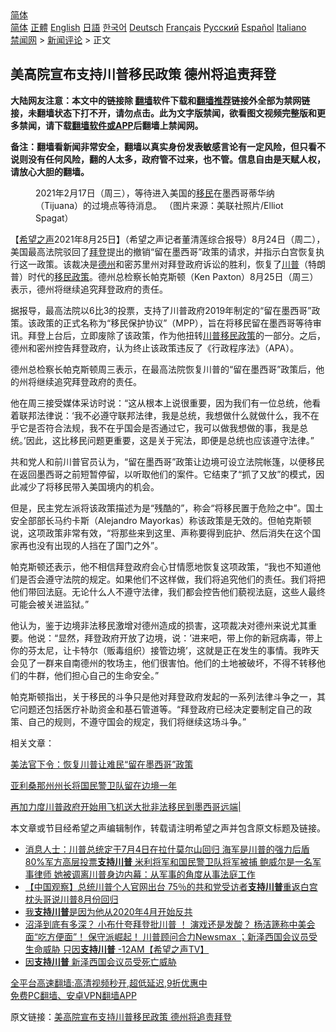 <!-- 面包屑导航 --> <div class="breadcrumb"><!-- GTranslate: https://gtranslate.io/ -->  <div class="switcher notranslate">  <div class="selected">  <a href="#" onclick="return false;"> 简体</a>  </div>  <div class="option">  <a href="https://www.bannedbook.org" onclick="doGTranslate('zh-CN|zh-CN');jQuery('div.switcher div.selected a').html(jQuery(this).html());return false;" title="简体中文" class="nturl selected"> 简体</a>  <a href="https://www.bannedbook.org/zh-tw/" onclick="doGTranslate('zh-CN|zh-TW');jQuery('div.switcher div.selected a').html(jQuery(this).html());return false;" title="繁體中文" class="nturl"> 正體</a>  <a href="https://www.bannedbook.org/en/" onclick="doGTranslate('zh-CN|en');jQuery('div.switcher div.selected a').html(jQuery(this).html());return false;" title="English" class="nturl"> English</a>  <a href="https://www.bannedbook.org/ja/" onclick="doGTranslate('zh-CN|ja');jQuery('div.switcher div.selected a').html(jQuery(this).html());return false;" title="日本語" class="nturl"> 日語</a>  <a href="https://www.bannedbook.org/ko/" onclick="doGTranslate('zh-CN|ko');jQuery('div.switcher div.selected a').html(jQuery(this).html());return false;" title="한국어" class="nturl"> 한국어</a>  <a href="https://www.bannedbook.org/de/" onclick="doGTranslate('zh-CN|de');jQuery('div.switcher div.selected a').html(jQuery(this).html());return false;" title="Deutsch" class="nturl"> Deutsch</a>  <a href="https://www.bannedbook.org/fr/" onclick="doGTranslate('zh-CN|fr');jQuery('div.switcher div.selected a').html(jQuery(this).html());return false;" title="Français" class="nturl"> Français</a>  <a href="https://www.bannedbook.org/ru/" onclick="doGTranslate('zh-CN|ru');jQuery('div.switcher div.selected a').html(jQuery(this).html());return false;" title="Русский" class="nturl"> Русский</a>  <a href="https://www.bannedbook.org/es/" onclick="doGTranslate('zh-CN|es');jQuery('div.switcher div.selected a').html(jQuery(this).html());return false;" title="Español" class="nturl"> Español</a>  <a href="https://www.bannedbook.org/it/" onclick="doGTranslate('zh-CN|it');jQuery('div.switcher div.selected a').html(jQuery(this).html());return false;" title="Italiano" class="nturl"> Italiano</a>  </div>  </div>      <div class='breadcrumb-sub'><!-- Breadcrumb NavXT 6.3.0 --> <a href="https://www.bannedbook.org/" class="home">禁闻网</a> &gt; <a href="https://www.bannedbook.org/bnews/comments/" class="category">新闻评论</a> &gt; 正文</div></div><h2>美高院宣布支持川普移民政策 德州将追责拜登</h2> <p class="notice"><b>大陆网友注意：本文中的链接除 <a href="https://github.com/bannedbook/fanqiang" >翻墙</a>软件下载和<a href="https://github.com/killgcd/justmysocks/blob/master/README.md">翻墙推荐</a>链接外全部为禁网链接，未翻墙状态下打不开，请勿点击。此为文字版禁闻，欲看图文视频完整版和更多禁闻，请下载<a href="https://github.com/bannedbook/fanqiang">翻墙软件或APP</a>后翻墙上禁闻网。</p><p>备注：翻墙看新闻非常安全，翻墙以真实身份发表敏感言论有一定风险，但只看不说则没有任何风险，翻的人太多，政府管不过来，也不管。信息自由是天赋人权，请放心大胆的翻墙。</b></p>  <div class="entry"> <figure> <p><figcaption>2021年2月17日（周三），等待进入美国的<a href="https://www.bannedbook.org/bnews/tag/%e7%a7%bb%e6%b0%91/" class="st_tag internal_tag" rel="tag" title="标签 移民 下的日志">移民</a>在墨西哥蒂华纳（Tijuana）的过境点等待消息。 （图片来源：美联社照片/Elliot Spagat）</figcaption></figure> <p>【<span class='wp_keywordlink_affiliate'><a href="https://www.soundofhope.org" title="希望之声" target="_blank">希望之声</a></span>2021年8月25日】（希望之声记者董清莲综合报导）8月24日（周二），美国最高法院驳回了<a href="https://www.bannedbook.org/bnews/tag/%e6%8b%9c%e7%99%bb/" class="st_tag internal_tag" rel="tag" title="标签 拜登 下的日志">拜登</a>提出的撤销“留在墨西哥”政策的请求，并指示白宫恢复执行这一政策。该裁决是<a href="https://www.bannedbook.org/bnews/tag/%e5%be%b7%e5%b7%9e/" class="st_tag internal_tag" rel="tag" title="标签 德州 下的日志">德州</a>和密苏里州对拜登政府诉讼的胜利，恢复了<a href="https://www.bannedbook.org/bnews/tag/%e5%b7%9d%e6%99%ae/" class="st_tag internal_tag" rel="tag" title="标签 川普 下的日志">川普</a>（特朗普）时代的<a href="https://www.bannedbook.org/bnews/tag/%E7%A7%BB%E6%B0%91%E6%94%BF%E7%AD%96/" class="st_tag internal_tag" rel="tag" title="标签 移民政策 下的日志">移民政策</a>。德州总检察长帕克斯顿（Ken Paxton）8月25日（周三）表示，德州将继续追究拜登政府的责任。</p> <p>据报导，最高法院以6比3的投票，支持了川普政府2019年制定的“留在墨西哥”政策。该政策的正式名称为“移民保护协议”（MPP），旨在将移民留在墨西哥等待审讯。拜登上台后，立即废除了该政策，作为他扭转<a href="https://www.bannedbook.org/bnews/tag/%E5%B7%9D%E6%99%AE%E7%A7%BB%E6%B0%91%E6%94%BF%E7%AD%96/" class="st_tag internal_tag" rel="tag" title="标签 川普移民政策 下的日志">川普移民政策</a>的一部分。之后，德州和密州控告拜登政府，认为终止该政策违反了《行政程序法》（APA）。</p> <p>德州总检察长帕克斯顿周三表示，在最高法院恢复川普的“留在墨西哥”政策后，他的州将继续追究拜登政府的责任。</p> <p>他在周三接受媒体采访时说：“这从根本上说很重要，因为我们有一位总统，他看着联邦法律说：‘我不必遵守联邦法律，我是总统，我想做什么就做什么，我不在乎它是否符合法规，我不在乎国会是否通过它，我可以做我想做的事，我是总统。’因此，这比移民问题更重要，这是关于宪法，即便是总统也应该遵守法律。”</p>  <p>共和党人和前川普官员认为，“留在墨西哥”政策让边境可设立法院帐篷，以便移民在返回墨西哥之前短暂停留，以听取他们的案件。它结束了“抓了又放”的模式，因此减少了将移民带入美国境内的机会。</p> <p>但是，民主党左派将该政策描述为是“残酷的”，称会“将移民置于危险之中”。国土安全部部长马约卡斯（Alejandro Mayorkas）称该政策是无效的。但帕克斯顿说，这项政策非常有效，“将那些来到这里、声称要得到庇护、然后消失在这个国家再也没有出现的人挡在了国门之外”。</p> <p>帕克斯顿还表示，他不相信拜登政府会心甘情愿地恢复这项政策，“我也不知道他们是否会遵守法院的规定。如果他们不这样做，我们将追究他们的责任。我们将把他们带回法庭。无论什么人不遵守法律，我们都会控告他们藐视法庭，这些人最终可能会被关进监狱。”</p> <p>他认为，鉴于边境非法移民激增对德州造成的损害，这项裁决对德州来说尤其重要。他说：“显然，拜登政府开放了边境，说：’进来吧，带上你的新冠病毒，带上你的芬太尼，让卡特尔（贩毒组织）接管边境’，这就是正在发生的事情。我昨天会见了一群来自南德州的牧场主，他们很害怕。他们的土地被破坏，不得不转移他们的牛群，他们担心自己的生命安全。”</p>  <p>帕克斯顿指出，关于移民的斗争只是他对拜登政府发起的一系列法律斗争之一，其它问题还包括医疗补助资金和基石管道等。“拜登政府已经决定要制定自己的政策、自己的规则，不遵守国会的规定，我们将继续这场斗争。”</p> <p>相关文章：</p> <p><a data-ctorig="https://www.soundofhope.org/post/535736" data-cturl="https://www.google.com/url?client=internal-element-cse&amp;cx=007749283119516952101:0iwnfnkwnek&amp;q=https://www.soundofhope.org/post/535736&amp;sa=U&amp;ved=2ahUKEwjhyaWclM3yAhV3KFkFHTZdBV4QFjABegQIBRAC&amp;usg=AOvVaw2ExLcBk8h7riflRc2W4vHC" href="https://www.soundofhope.org/post/535736" target="_blank">美法官下令：恢复川普让难民“留在墨西哥”政策</a></p> <p><a data-ctorig="https://www.soundofhope.org/post/536915?lang=b5" data-cturl="https://www.google.com/url?client=internal-element-cse&amp;cx=007749283119516952101:0iwnfnkwnek&amp;q=https://www.soundofhope.org/post/536915%3Flang%3Db5&amp;sa=U&amp;ved=2ahUKEwjhyaWclM3yAhV3KFkFHTZdBV4QFjAIegQIBxAC&amp;usg=AOvVaw0Ig43rcCYqhGAGVukNH2_1" href="https://www.soundofhope.org/post/536915?lang=b5" target="_blank">亚利桑那州州长将国民警卫队留在边境一年</a></p>  <p><a data-ctorig="https://www.soundofhope.org/post/330871" data-cturl="https://www.google.com/url?client=internal-element-cse&amp;cx=007749283119516952101:0iwnfnkwnek&amp;q=https://www.soundofhope.org/post/330871&amp;sa=U&amp;ved=2ahUKEwjhyaWclM3yAhV3KFkFHTZdBV4QFjAEegQIAhAC&amp;usg=AOvVaw3ZNxEJM3T-xZVwLUjat0UX" href="https://www.soundofhope.org/post/330871" target="_blank">再加力度川普政府开始用飞机送大批非法移民到墨西哥远端|</a></p> <p>本文章或节目经希望之声编辑制作，转载请注明希望之声并包含原文标题及链接。 </p> <ul class='op-related-articles' title='相关阅读'> <li><a href='https://www.bannedbook.org/bnews/bannedvideo/20210511/1543718.html' target='_blank'>消息人士：川普总统定于7月4日在拉什莫尔山回归 海军是川普的强力后盾 80%军方高层投票<b>支持川普</b> 米利将军和国民警卫队将军被捕  鲍威尔是一名军事律师 她被调离川普身边内幕：从军事的角度从事法庭工作</a></li> <li><a href='https://www.bannedbook.org/bnews/bannedvideo/20210401/1517030.html' target='_blank'>【中国观察】总统川普个人官网出台 75％的共和党受访者<b>支持川普</b>重返白宫   枕头哥说川普8月份回归</a></li> <li><a href='https://www.bannedbook.org/bnews/ssgc/20210326/1512942.html' target='_blank'>我<b>支持川普</b>是因为他从2020年4月开始反共</a></li> <li><a href='https://www.bannedbook.org/bnews/comments/20210320/1508934.html' target='_blank'>沼泽到底有多深？ 小布什夸拜登批川普 ！ 演戏还是发酸？ 杨洁篪称中美会面“吃方便面”！ 保守派崛起！ 川普顾问合力Newsmax ；新泽西国会议员受生命威胁 只因<b>支持川普</b> -12AM【希望之声TV】</a></li> <li><a href='https://www.bannedbook.org/bnews/cnnews/20210319/1508152.html' target='_blank'>因<b>支持川普</b> 新泽西国会议员受死亡威胁</a></li> </ul> <p class="texttj"> <a href="https://github.com/bannedbook/fanqiang/wiki/V2ray%E6%9C%BA%E5%9C%BA" target="_blank">全平台高速翻墙:高清视频秒开,超低延迟,9折优惠中</a><br/> <a href="https://github.com/bannedbook/fanqiang/wiki/%E7%A6%81%E9%97%BB%E7%BD%91%E5%AE%89%E5%8D%93%E7%BF%BB%E5%A2%99%E6%96%B0%E9%97%BBAPP" target="_blank">免费PC翻墙、安卓VPN翻墙APP</a></p><p>原文链接：<a class="src_link"  href="https://www.soundofhope.org/post/538895" target="_blank">美高院宣布支持川普移民政策 德州将追责拜登</a></p> <a name='sharetosocial'></a>  <div style="margin-bottom:5px;padding-bottom:5px;clear:both"> <div id="archive-pix-1" class="banner-ads"> <!-- AuctionX Display platform tag START --> <div id="26318x728x90x621x_ADSLOT2" clicktrack="%%CLICK_URL_ESC%%"></div> <!-- AuctionX Display platform tag END --> </div> <div id="archive-pix-2" class="banner-ads"> <!-- AuctionX Display platform tag START --> <div id="26315x300x250x621x_ADSLOT2" clicktrack="%%CLICK_URL_ESC%%"></div> <!-- AuctionX Display platform tag END --> </div> </div>  <div id="archive-pix-1" class="banner-ads"> <!-- AuctionX Display platform tag START --> <div id="26318x728x90x621x_ADSLOT3" clicktrack="%%CLICK_URL_ESC%%"></div> <!-- AuctionX Display platform tag END --> </div> </div><!--END ENTRY--> 